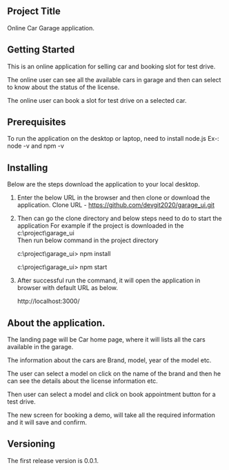 ## Project Title
Online Car Garage application.
## Getting Started
This is an online application for selling car and booking slot for test drive.

The online user can see all the available cars in garage and then can select to know about the status of the license.

The online user can book a slot for test drive on a selected car.

## Prerequisites
To run the application on the desktop or laptop, need to install node.js 
Ex-:
    node -v and
    npm -v
 
## Installing
Below are the steps download the application to your local desktop.
1.	Enter the below URL in the browser and then clone or download the application. 
              Clone URL - https://github.com/devgit2020/garage_ui.git  
2.	Then can go the clone directory and below steps need to do to start the application
	For example if the project is downloaded in the c:\project\garage_ui	
               Then run below command in the project directory
               
	c:\project\garage_ui> npm install
  
	c:\project\garage_ui> npm start
3.	After successful run the command, it will open the application in browser with default URL as           below.

	http://localhost:3000/

## About the application.
The landing page will be Car home page, where it will lists all the cars available in the garage.

The information about the cars are Brand, model, year of the model etc.

The user can select a model on click on the name of the brand and then he can see the details about
the license information etc.

Then user can select a model and click on book appointment button for a test drive.

The new screen for booking a demo, will take all the required information and it will save and confirm.

## Versioning
The first release version is 0.0.1.

